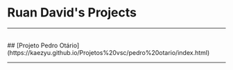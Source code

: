 # Ruan David's Projects
<hr>
<br>
## [Projeto Pedro Otário](https://kaezyu.github.io/Projetos%20vsc/pedro%20otario/index.html)
<hr>

